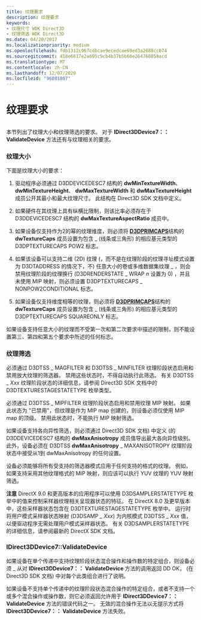 ```yaml
---
title: 纹理要求
description: 纹理要求
keywords:
- 纹理尺寸 WDK Direct3D
- 纹理筛选 WDK Direct3D
ms.date: 04/20/2017
ms.localizationpriority: medium
ms.openlocfilehash: fdb1312c967cdbcae9ecedcae69ed3a2688cc074
ms.sourcegitcommit: 418e6617e2a695c9cb4b37b5b60e264760858acd
ms.translationtype: MT
ms.contentlocale: zh-CN
ms.lasthandoff: 12/07/2020
ms.locfileid: "96801807"
---
```

# <a name="texturing-requirements"></a>纹理要求


## <span id="ddk_texturing_requirements_gg"></span><span id="DDK_TEXTURING_REQUIREMENTS_GG"></span>


本节列出了纹理大小和纹理筛选的要求。 对于 **IDirect3DDevice7：： ValidateDevice** 方法还有与纹理相关的要求。

### <a name="span-idtexture_sizesspanspan-idtexture_sizesspantexture-sizes"></a><span id="texture_sizes"></span><span id="TEXTURE_SIZES"></span>纹理大小

下面是纹理大小的要求：

1.  驱动程序必须通过 D3DDEVICEDESC7 结构的 **dwMinTextureWidth**、 **dwMinTextureHeight**、 **dwMaxTextureWidth** 和 **dwMaxTextureHeight** 成员公开其最小和最大纹理尺寸。 此结构在 Direct3D SDK 文档中定义。

2.  如果硬件在其纹理上具有纵横比限制，则该比率必须存在于 D3DDEVICEDESC7 结构的 **dwMaxTextureAspectRatio** 成员中。

3.  如果设备仅支持作为2的幂的纹理维度，则必须将 [**D3DPRIMCAPS**](/windows-hardware/drivers/ddi/d3dcaps/ns-d3dcaps-_d3dprimcaps)结构的 **dwTextureCaps** 成员设置为包含 \_ (线条或三角形) 的相应基元类型的 D3DPTEXTURECAPS POW2 标志。

4.  如果该设备可以支持二维 (2D) 纹理 (，而不是在纹理阶段的纹理寻址模式设置为 D3DTADDRESS 的情况下，不) 任意大小的卷或多维数据集纹理 \_ ，则会禁用纹理阶段的纹理换行 (D3DRENDERSTATE \_ WRAP *n* 设置为 0) ，并且未使用 MIP 映射，则必须设置 D3DPTEXTURECAPS \_ NONPOW2CONDITIONAL 标志。

5.  如果设备仅支持维度相等的纹理，则必须将 [**D3DPRIMCAPS**](/windows-hardware/drivers/ddi/d3dcaps/ns-d3dcaps-_d3dprimcaps)结构的 **dwTextureCaps** 成员设置为包含 \_ (线条或三角形) 的相应基元类型的 D3DPTEXTURECAPS SQUAREONLY 标志。

如果设备支持任意大小的纹理而不受第一次和第二次要求中描述的限制，则不能设置第三、第四和第五个要求中所述的任何标志。

### <a name="span-idtexture_filteringspanspan-idtexture_filteringspantexture-filtering"></a><span id="texture_filtering"></span><span id="TEXTURE_FILTERING"></span>纹理筛选

必须通过 D3DTSS \_ MAGFILTER 和 D3DTSS \_ MINFILTER 纹理阶段状态启用和禁用放大纹理的筛选器。 禁用这些状态时，不得自动执行此筛选。 有关 D3DTSS \_ *Xxx* 纹理阶段状态的详细信息，请参阅 Direct3D SDK 文档中的 D3DTEXTURESTAGESTATETYPE 枚举类型。

必须通过 D3DTSS \_ MIPFILTER 纹理阶段状态启用和禁用纹理 MIP 映射。 如果此状态为 "已禁用"，但纹理是作为 MIP map 创建的，则设备必须仅使用 MIP map 的顶级。 禁用此状态时，不能执行 MIP 映射筛选。

如果设备支持各向异性筛选，则必须通过 Direct3D SDK 文档) 中定义 (的 D3DDEVICEDESC7 结构的 **dwMaxAnisotropy** 成员值导出最大各向异性级别。 此外，设备必须在 D3DTSS **dwMaxAnisotropy** \_ MAXANISOTROPY 纹理阶段状态中接受从1到 dwMaxAnisotropy 的任何设置。

设备必须能够将所有受支持的筛选器模式应用于任何支持的格式的纹理。 例如，如果支持采用其他纹理格式的 MIP 映射，则应该可以执行 YUV 纹理的 YUV 映射筛选。

**注意**   DirectX 9.0 和更高版本的应用程序可以使用 D3DSAMPLERSTATETYPE 枚举中的值来控制采样器纹理相关呈现器状态的特征。 在 DirectX 8.0 及更早版本中，这些采样器状态包含在 D3DTEXTURESTAGESTATETYPE 枚举中。 运行时将用户模式采样器状态映射 (D3DSAMP \_ *Xxx*) 为内核模式 D3DTSS \_ *Xxx* 值，以便驱动程序无需处理用户模式采样器状态。 有关 D3DSAMPLERSTATETYPE 的详细信息，请参阅最新的 DirectX SDK 文档。

 

### <a name="span-ididirect3ddevice7_validatedevicespanspan-ididirect3ddevice7_validatedevicespanidirect3ddevice7validatedevice"></a><span id="idirect3ddevice7_validatedevice"></span><span id="IDIRECT3DDEVICE7_VALIDATEDEVICE"></span>IDirect3DDevice7::ValidateDevice

如果设备在单个传递中支持纹理阶段状态混合操作和操作数的特定组合，则设备必须 \_ 从对 **IDirect3DDevice7：： ValidateDevice** 方法的调用返回 DD OK， (在 Direct3D SDK 文档) 中对每个此类组合进行了说明。

如果设备不支持单个传递中的纹理阶段状态混合操作的特定组合，或者不支持一个或多个混合操作或操作数，则它必须返回允许用于 **IDirect3DDevice7：： ValidateDevice** 方法的错误代码之一。 无效的混合操作无法以无提示方式将 **IDirect3DDevice7：： ValidateDevice** 方法失败。

 

